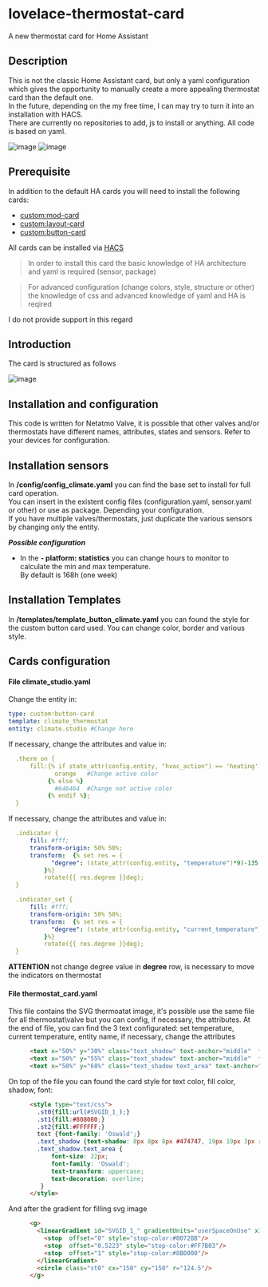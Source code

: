 # lovelace-thermostat-card
A new thermostat card for Home Assistant

## Description

This is not the classic Home Assistant card, but only a yaml configuration which gives the opportunity to manually create a more appealing thermostat card than the default one.  
In the future, depending on the my free time, I can may try to turn it into an installation with HACS.  
There are currently no repositories to add, js to install or anything. All code is based on yaml.  

![image](https://user-images.githubusercontent.com/18568434/208972989-58fc4dd9-8c87-4a48-b141-dc7f7f78f83c.png)
![image](https://user-images.githubusercontent.com/18568434/208973396-f7580bd7-55de-4a63-9e6c-e658151a2b44.png)

## Prerequisite

In addition to the default HA cards you will need to install the following cards:
  
* [custom:mod-card](https://github.com/thomasloven/lovelace-card-mod)
* [custom:layout-card](https://github.com/thomasloven/lovelace-layout-card)
* [custom:button-card](https://github.com/custom-cards/button-card)
  
All cards can be installed via [HACS](https://github.com/hacs/integration)  

> In order to install this card the basic knowledge of HA architecture and yaml is required (sensor, package)  
  
> For advanced configuration (change colors, style, structure or other) the knowledge of css and advanced  knowledge of yaml and HA is reqired 
  
I do not provide support in this regard  
  
  
## Introduction

The card is  structured as follows

![image](https://user-images.githubusercontent.com/18568434/209206995-366a70d7-5450-4291-9c52-0a851122f8fa.png)

 

## Installation and configuration  

This code is written for Netatmo Valve, it is possible that other valves and/or thermostats have different names, attributes, states and sensors.
Refer to your devices for configuration.

## Installation sensors

In **/config/config_climate.yaml** you can find the base set to install for full card operation.  
You can insert in the existent config files (configuration.yaml, sensor.yaml or other) or use as package. Depending your configuration.  
If you have multiple valves/thermostats, just duplicate the various sensors by changing only the entity.  
  
***Possible configuration***  
  
- In the **- platform: statistics** you can change hours to monitor to calculate the min and max temperature.  
  By default is 168h (one week)

## Installation Templates

In **/templates/template_button_climate.yaml** you can found the style for the custom button card used. You can change color, border and various style.  

## Cards configuration

#### File climate_studio.yaml

Change the entity in:
```yaml
type: custom:button-card
template: climate_thermostat
entity: climate.studio #Change here
```

If necessary, change the attributes and value in:
```yaml
  .therm_on {
      fill:{% if state_attr(config.entity, "hvac_action") == 'heating'  %}  #Change here
             orange   #Change active color
           {% else %}
             #646464  #Change not active color
           {% endif %};
  }
```

If necessary, change the attributes and value in:
```yaml  
  .indicator {
      fill: #fff;
      transform-origin: 50% 50%;      
      transform:  {% set res = {          
            "degree": (state_attr(config.entity, "temperature")*9)-135 #Change here
          }%}
          rotate({{ res.degree }}deg);
  }
```
```yaml  
  .indicator_set {
      fill: #fff;
      transform-origin: 50% 50%;      
      transform:  {% set res = {          
            "degree": (state_attr(config.entity, "current_temperature")*9)-135 #Change here
          }%}
          rotate({{ res.degree }}deg);
  }
```
**ATTENTION** not change degree value in **degree** row, is necessary to move the indicators on thermostat

#### File thermostat_card.yaml

This file contains the SVG thermoatat image, it's possible use the same file for all thermostat\valve but you can config, if necessary, the attributes.
At the end of file, you can find the 3 text configurated: set temperature, current temperature, entity name, if necessary, change the attributes
```html  
      <text x="50%" y="30%" class="text_shadow" text-anchor="middle"  font-size="20px" fill="#fff">${entity.attributes.temperature}</text>      
      <text x="50%" y="55%" class="text_shadow" text-anchor="middle"  font-size="62px" fill="#fff">${entity.attributes.current_temperature}</text>      
      <text x="50%" y="68%" class="text_shadow text_area" text-anchor="middle"  fill="#fff">${entity.attributes.friendly_name}</text>   
```
  
On top of the file you can found the card style for text color, fill color,  shadow, font:

```html  
      <style type="text/css">
        .st0{fill:url(#SVGID_1_);}
        .st1{fill:#808080;}
        .st2{fill:#FFFFFF;}
        text {font-family: 'Oswald';}
        .text_shadow {text-shadow: 8px 8px 8px #474747, 19px 19px 3px rgba(255,103,41,0);}
        .text_shadow.text_area {
            font-size: 22px;
            font-family: 'Oswald';
            text-transform: uppercase;
            text-decoration: overline;
         }
      </style>
```

And after the gradient for filling svg image

```html  
      <g>
        <linearGradient id="SVGID_1_" gradientUnits="userSpaceOnUse" x1="25.5" y1="150" x2="274.5" y2="150">
          <stop  offset="0" style="stop-color:#0072BB"/>
          <stop  offset="0.5223" style="stop-color:#FF7B03"/>
          <stop  offset="1" style="stop-color:#8B0000"/>
        </linearGradient>
        <circle class="st0" cx="150" cy="150" r="124.5"/>
      </g>
``` 
